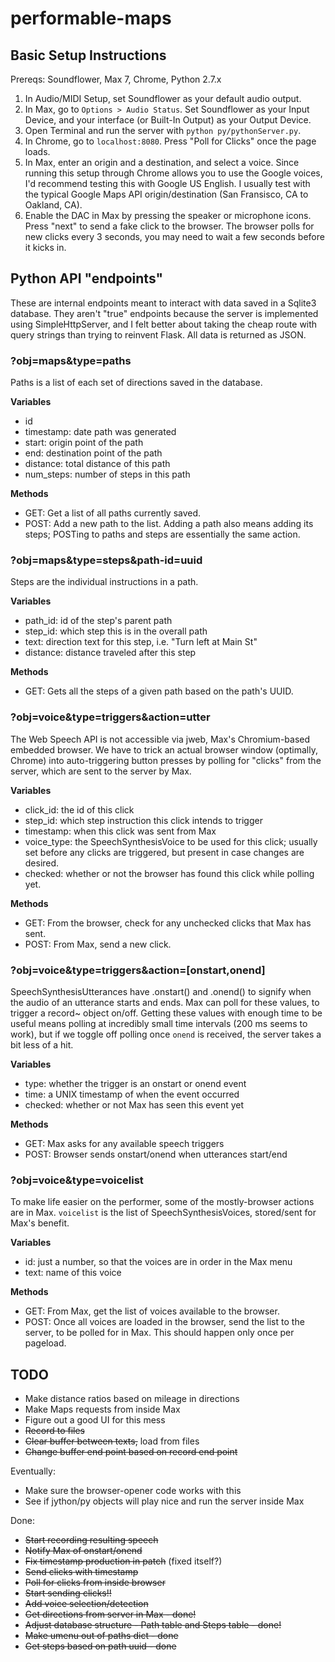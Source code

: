 # performable-maps

## Basic Setup Instructions

Prereqs: Soundflower, Max 7, Chrome, Python 2.7.x

1. In Audio/MIDI Setup, set Soundflower as your default audio output.
2. In Max, go to `Options > Audio Status`. Set Soundflower as your Input Device, and your interface (or Built-In Output) as your Output Device.
3. Open Terminal and run the server with `python py/pythonServer.py`.
4. In Chrome, go to `localhost:8080`. Press "Poll for Clicks" once the page loads.
5. In Max, enter an origin and a destination, and select a voice. Since running this setup through Chrome allows you to use the Google voices, I'd recommend testing this with Google US English. I usually test with the typical Google Maps API origin/destination (San Fransisco, CA to Oakland, CA).
6. Enable the DAC in Max by pressing the speaker or microphone icons. Press "next" to send a fake click to the browser. The browser polls for new clicks every 3 seconds, you may need to wait a few seconds before it kicks in.

## Python API "endpoints"

These are internal endpoints meant to interact with data saved in a Sqlite3 database. They aren't "true" endpoints because the server is implemented using SimpleHttpServer, and I felt better about taking the cheap route with query strings than trying to reinvent Flask. All data is returned as JSON.

### ?obj=maps&type=paths

Paths is a list of each set of directions saved in the database.

**Variables**

* id
* timestamp: date path was generated
* start: origin point of the path
* end: destination point of the path
* distance: total distance of this path
* num_steps: number of steps in this path

**Methods**

* GET: Get a list of all paths currently saved.
* POST: Add a new path to the list. Adding a path also means adding its steps; POSTing to paths and steps are essentially the same action.

### ?obj=maps&type=steps&path-id=uuid

Steps are the individual instructions in a path.

**Variables**

* path_id: id of the step's parent path
* step_id: which step this is in the overall path
* text: direction text for this step, i.e. "Turn left at Main St"
* distance: distance traveled after this step

**Methods**

* GET: Gets all the steps of a given path based on the path's UUID.

### ?obj=voice&type=triggers&action=utter

The Web Speech API is not accessible via jweb, Max's Chromium-based embedded browser. We have to trick an actual browser window (optimally, Chrome) into auto-triggering button presses by polling for "clicks" from the server, which are sent to the server by Max.

**Variables**

* click_id: the id of this click
* step_id: which step instruction this click intends to trigger
* timestamp: when this click was sent from Max
* voice_type: the SpeechSynthesisVoice to be used for this click; usually set before any clicks are triggered, but present in case changes are desired.
* checked: whether or not the browser has found this click while polling yet.

**Methods**

* GET: From the browser, check for any unchecked clicks that Max has sent.
* POST: From Max, send a new click.

### ?obj=voice&type=triggers&action=[onstart,onend]

SpeechSynthesisUtterances have .onstart() and .onend() to signify when the audio of an utterance starts and ends. Max can poll for these values, to trigger a record~ object on/off. Getting these values with enough time to be useful means polling at incredibly small time intervals (200 ms seems to work), but if we toggle off polling once `onend` is received, the server takes a bit less of a hit.

**Variables**

* type: whether the trigger is an onstart or onend event
* time: a UNIX timestamp of when the event occurred
* checked: whether or not Max has seen this event yet

**Methods**

* GET: Max asks for any available speech triggers
* POST: Browser sends onstart/onend when utterances start/end

### ?obj=voice&type=voicelist

To make life easier on the performer, some of the mostly-browser actions are in Max. `voicelist` is the list of SpeechSynthesisVoices, stored/sent for Max's benefit.

**Variables**

* id: just a number, so that the voices are in order in the Max menu
* text: name of this voice

**Methods**

* GET: From Max, get the list of voices available to the browser.
* POST: Once all voices are loaded in the browser, send the list to the server, to be polled for in Max. This should happen only once per pageload.

## TODO

* Make distance ratios based on mileage in directions
* Make Maps requests from inside Max
* Figure out a good UI for this mess
* ~~Record to files~~
* ~~Clear buffer between texts,~~ load from files
* ~~Change buffer end point based on record end point~~

Eventually:

* Make sure the browser-opener code works with this
* See if jython/py objects will play nice and run the server inside Max

Done: 

* ~~Start recording resulting speech~~
* ~~Notify Max of onstart/onend~~
* ~~Fix timestamp production in patch~~ (fixed itself?)
* ~~Send clicks with timestamp~~
* ~~Poll for clicks from inside browser~~
* ~~Start sending clicks!!~~
* ~~Add voice selection/detection~~
* ~~Get directions from server in Max - done!~~
* ~~Adjust database structure - Path table and Steps table - done!~~
* ~~Make umenu out of paths dict - done~~
* ~~Get steps based on path uuid - done~~